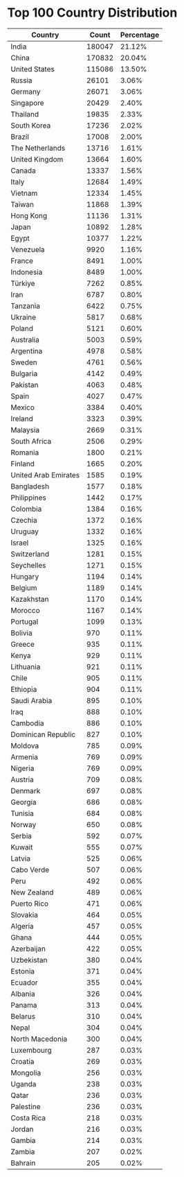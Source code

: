 # Top 100 Country Distribution
| Country | Count | Percentage |
|----|----|----|
| India | 180047 | 21.12% |
| China | 170832 | 20.04% |
| United States | 115086 | 13.50% |
| Russia | 26101 | 3.06% |
| Germany | 26071 | 3.06% |
| Singapore | 20429 | 2.40% |
| Thailand | 19835 | 2.33% |
| South Korea | 17236 | 2.02% |
| Brazil | 17008 | 2.00% |
| The Netherlands | 13716 | 1.61% |
| United Kingdom | 13664 | 1.60% |
| Canada | 13337 | 1.56% |
| Italy | 12684 | 1.49% |
| Vietnam | 12334 | 1.45% |
| Taiwan | 11868 | 1.39% |
| Hong Kong | 11136 | 1.31% |
| Japan | 10892 | 1.28% |
| Egypt | 10377 | 1.22% |
| Venezuela | 9920 | 1.16% |
| France | 8491 | 1.00% |
| Indonesia | 8489 | 1.00% |
| Türkiye | 7262 | 0.85% |
| Iran | 6787 | 0.80% |
| Tanzania | 6422 | 0.75% |
| Ukraine | 5817 | 0.68% |
| Poland | 5121 | 0.60% |
| Australia | 5003 | 0.59% |
| Argentina | 4978 | 0.58% |
| Sweden | 4761 | 0.56% |
| Bulgaria | 4142 | 0.49% |
| Pakistan | 4063 | 0.48% |
| Spain | 4027 | 0.47% |
| Mexico | 3384 | 0.40% |
| Ireland | 3323 | 0.39% |
| Malaysia | 2669 | 0.31% |
| South Africa | 2506 | 0.29% |
| Romania | 1800 | 0.21% |
| Finland | 1665 | 0.20% |
| United Arab Emirates | 1585 | 0.19% |
| Bangladesh | 1577 | 0.18% |
| Philippines | 1442 | 0.17% |
| Colombia | 1384 | 0.16% |
| Czechia | 1372 | 0.16% |
| Uruguay | 1332 | 0.16% |
| Israel | 1325 | 0.16% |
| Switzerland | 1281 | 0.15% |
| Seychelles | 1271 | 0.15% |
| Hungary | 1194 | 0.14% |
| Belgium | 1189 | 0.14% |
| Kazakhstan | 1170 | 0.14% |
| Morocco | 1167 | 0.14% |
| Portugal | 1099 | 0.13% |
| Bolivia | 970 | 0.11% |
| Greece | 935 | 0.11% |
| Kenya | 929 | 0.11% |
| Lithuania | 921 | 0.11% |
| Chile | 905 | 0.11% |
| Ethiopia | 904 | 0.11% |
| Saudi Arabia | 895 | 0.10% |
| Iraq | 888 | 0.10% |
| Cambodia | 886 | 0.10% |
| Dominican Republic | 827 | 0.10% |
| Moldova | 785 | 0.09% |
| Armenia | 769 | 0.09% |
| Nigeria | 769 | 0.09% |
| Austria | 709 | 0.08% |
| Denmark | 697 | 0.08% |
| Georgia | 686 | 0.08% |
| Tunisia | 684 | 0.08% |
| Norway | 650 | 0.08% |
| Serbia | 592 | 0.07% |
| Kuwait | 555 | 0.07% |
| Latvia | 525 | 0.06% |
| Cabo Verde | 507 | 0.06% |
| Peru | 492 | 0.06% |
| New Zealand | 489 | 0.06% |
| Puerto Rico | 471 | 0.06% |
| Slovakia | 464 | 0.05% |
| Algeria | 457 | 0.05% |
| Ghana | 444 | 0.05% |
| Azerbaijan | 422 | 0.05% |
| Uzbekistan | 380 | 0.04% |
| Estonia | 371 | 0.04% |
| Ecuador | 355 | 0.04% |
| Albania | 326 | 0.04% |
| Panama | 313 | 0.04% |
| Belarus | 310 | 0.04% |
| Nepal | 304 | 0.04% |
| North Macedonia | 300 | 0.04% |
| Luxembourg | 287 | 0.03% |
| Croatia | 269 | 0.03% |
| Mongolia | 256 | 0.03% |
| Uganda | 238 | 0.03% |
| Qatar | 236 | 0.03% |
| Palestine | 236 | 0.03% |
| Costa Rica | 218 | 0.03% |
| Jordan | 216 | 0.03% |
| Gambia | 214 | 0.03% |
| Zambia | 207 | 0.02% |
| Bahrain | 205 | 0.02% |
